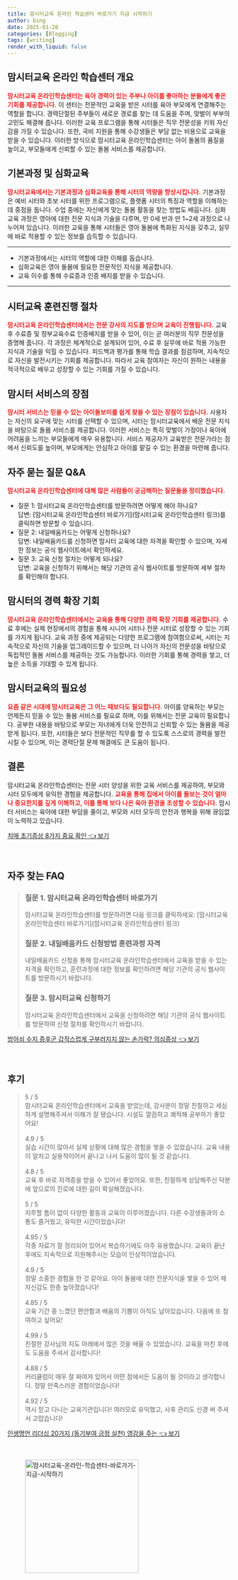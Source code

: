 ```yaml
---
title: 맘시터교육 온라인 학습센터 바로가기 지금 시작하기
author: bing
date: 2025-01-28
categories: [Blogging]
tags: [writing]
render_with_liquid: false
---
```



<h2 id='맘시터교육 온라인 학습센터 개요'>맘시터교육 온라인 학습센터 개요</h2>

<p><b><span style="color: #ee2323;">맘시터교육 온라인학습센터는 육아 경력이 있는 주부나 아이를 좋아하는 분들에게 좋은 기회를 제공합니다.</span></b> 이 센터는 전문적인 교육을 받은 시터를 육아 부모에게 연결해주는 역할을 합니다. 경력단절된 주부들이 새로운 경로를 찾는 데 도움을 주며, 맞벌이 부부의 고민도 해결해 줍니다. 이러한 교육 프로그램을 통해 시터들은 직무 전문성을 키워 자신감을 가질 수 있습니다. 또한, 국비 지원을 통해 수강생들은 부담 없는 비용으로 교육을 받을 수 있습니다. 이러한 방식으로 맘시터교육 온라인학습센터는 아이 돌봄의 품질을 높이고, 부모들에게 신뢰할 수 있는 돌봄 서비스를 제공합니다.</p>

<h2 id='기본과정 및 심화교육'>기본과정 및 심화교육</h2>

<p><b><span style="color: #ee2323;">맘시터교육에서는 기본과정과 심화교육을 통해 시터의 역량을 향상시킵니다.</span></b> 기본과정은 예비 시터와 초보 시터를 위한 프로그램으로, 플랫폼 시터의 특징과 역할을 이해하는 데 중점을 둡니다. 수업 중에는 자신에게 맞는 돌봄 활동을 찾는 방법도 배웁니다. 심화교육 과정은 영아에 대한 전문 지식과 기술을 다루며, 만 0세 반과 만 1~2세 과정으로 나누어져 있습니다. 이러한 교육을 통해 시터들은 영아 돌봄에 특화된 지식을 갖추고, 실무에 바로 적용할 수 있는 정보를 습득할 수 있습니다.</p>

<hr />

<ul>
    <li>기본과정에서는 시터의 역할에 대한 이해를 돕습니다.</li>
    <li>심화교육은 영아 돌봄에 필요한 전문적인 지식을 제공합니다.</li>
    <li>교육 이수를 통해 수료증과 인증 배지를 받을 수 있습니다.</li>
</ul>

<hr />

<h2 id='시터교육 훈련진행 절차'>시터교육 훈련진행 절차</h2>

<p><b><span style="color: #ee2323;">맘시터교육 온라인학습센터에서는 전문 강사의 지도를 받으며 교육이 진행됩니다.</span></b> 교육 후 수료증 및 정부교육수료 인증배지를 받을 수 있어, 이는 곧 여러분의 직무 전문성을 증명해 줍니다. 각 과정은 체계적으로 설계되어 있어, 수료 후 실무에 바로 적용 가능한 지식과 기술을 익힐 수 있습니다. 피드백과 평가를 통해 학습 결과를 점검하며, 지속적으로 자신을 발전시키는 기회를 제공합니다. 따라서 교육 참여자는 자신이 원하는 내용을 적극적으로 배우고 성장할 수 있는 기회를 가질 수 있습니다.</p>

<h2 id='맘시터 서비스의 장점'>맘시터 서비스의 장점</h2>

<p><b><span style="color: #ee2323;">맘시터 서비스는 믿을 수 있는 아이돌보미를 쉽게 찾을 수 있는 장점이 있습니다.</span></b> 사용자는 자신의 요구에 맞는 시터를 선택할 수 있으며, 시터는 맘시터교육에서 배운 전문 지식을 바탕으로 돌봄 서비스를 제공합니다. 이러한 서비스는 특히 맞벌이 가정이나 육아에 어려움을 느끼는 부모들에게 매우 유용합니다. 서비스 제공자가 교육받은 전문가라는 점에서 신뢰도를 높이며, 부모에게는 안심하고 아이를 맡길 수 있는 환경을 마련해 줍니다.</p>

<h2 id='자주 묻는 질문 Q&A'>자주 묻는 질문 Q&A</h2>

<p><b><span style="color: #ee2323;">맘시터교육 온라인학습센터에 대해 많은 사람들이 궁금해하는 질문들을 정리했습니다.</span></b></p>

<ul>
    <li>질문 1: 맘시터교육 온라인학습센터를 방문하려면 어떻게 해야 하나요? <br> 답변: [맘시터교육 온라인학습센터 바로가기](맘시터교육 온라인학습센터 링크)를 클릭하면 방문할 수 있습니다.</li>
    <li>질문 2: 내일배움카드는 어떻게 신청하나요? <br> 답변: 내일배움카드를 신청하면 맘시터 교육에 대한 자격을 확인할 수 있으며, 자세한 정보는 공식 웹사이트에서 확인하세요.</li>
    <li>질문 3: 교육 신청 절차는 어떻게 되나요? <br> 답변: 교육을 신청하기 위해서는 해당 기관의 공식 웹사이트를 방문하여 세부 절차를 확인해야 합니다.</li>
</ul>

<h2 id='맘시터의 경력 확장 기회'>맘시터의 경력 확장 기회</h2>

<p><b><span style="color: #ee2323;">맘시터교육 온라인학습센터에서는 교육을 통해 다양한 경력 확장 기회를 제공합니다.</span></b> 수료 후에는 실제 현장에서의 경험을 통해 시니어 시터나 전문 시터로 성장할 수 있는 기회를 가지게 됩니다. 교육 과정 중에 제공되는 다양한 프로그램에 참여함으로써, 시터는 지속적으로 자신의 기술을 업그레이드할 수 있으며, 더 나아가 자신의 전문성을 바탕으로 독립적인 돌봄 서비스를 제공하는 것도 가능합니다. 이러한 기회를 통해 경력을 쌓고, 더 높은 소득을 기대할 수 있게 됩니다.</p>

<h2 id='맘시터교육의 필요성'>맘시터교육의 필요성</h2>

<p><b><span style="color: #ee2323;">요즘 같은 시대에 맘시터교육은 그 어느 때보다도 필요합니다.</span></b> 아이를 양육하는 부모는 언제든지 믿을 수 있는 돌봄 서비스를 필요로 하며, 이를 위해서는 전문 교육이 필요합니다. 공부한 내용을 바탕으로 부모는 자녀에게 더욱 안전하고 신뢰할 수 있는 돌봄을 제공받게 됩니다. 또한, 시터들은 보다 전문적인 직무를 할 수 있도록 스스로의 경력을 발전시킬 수 있으며, 이는 경력단절 문제 해결에도 큰 도움이 됩니다.</p>

<h2 id='결론'>결론</h2>

<p>맘시터교육 온라인학습센터는 전문 시터 양성을 위한 교육 서비스를 제공하여, 부모와 시터 모두에게 유익한 경험을 제공합니다. <b><span style="color: #ee2323;">교육을 통해 집에서 아이를 돌보는 것이 얼마나 중요한지를 깊게 이해하고, 이를 통해 보다 나은 육아 환경을 조성할 수 있습니다.</span></b> 맘시터 서비스는 육아에 대한 부담을 줄이고, 부모와 시터 모두의 안전과 행복을 위해 끊임없이 노력하고 있습니다.</p>


<p><a class="click-button" title="치매 초기증상 8가지 중요 확인" href="https://blackassets.github.io/posts/%EC%B9%98%EB%A7%A4-%EC%B4%88%EA%B8%B0%EC%A6%9D%EC%83%81-8%EA%B0%80%EC%A7%80-%EC%A4%91%EC%9A%94-%ED%99%95%EC%9D%B8/" rel="dofollow">치매 초기증상 8가지 중요 확인 👈 보기</a></p><br>
<h2 id='자주_찾는_FAQ'>자주 찾는 FAQ</h2>
<div itemscope="" itemtype="https://schema.org/FAQPage"> 
<blockquote> 
<div itemscope="" itemprop="mainEntity" itemtype="https://schema.org/Question"> 
<h3 itemprop="name">질문 1. 맘시터교육 온라인학습센터 바로가기</h3> 
<div itemscope="" itemprop="acceptedAnswer" itemtype="https://schema.org/Answer"> 
<span itemprop="text"> 
<p>맘시터교육 온라인학습센터를 방문하려면 다음 링크를 클릭하세요: [맘시터교육 온라인학습센터 바로가기](맘시터교육 온라인학습센터 링크)</p> 
</span> 
</div> 
</div> 

<div itemscope="" itemprop="mainEntity" itemtype="https://schema.org/Question"> 
<h3 itemprop="name">질문 2. 내일배움카드 신청방법 훈련과정 자격</h3> 
<div itemscope="" itemprop="acceptedAnswer" itemtype="https://schema.org/Answer"> 
<span itemprop="text"> 
<p>내일배움카드 신청을 통해 맘시터교육 온라인학습센터에서 교육을 받을 수 있는 자격을 확인하고, 훈련과정에 대한 정보를 확인하려면 해당 기관의 공식 웹사이트를 방문하시기 바랍니다.</p> 
</span> 
</div> 
</div> 

<div itemscope="" itemprop="mainEntity" itemtype="https://schema.org/Question"> 
<h3 itemprop="name">질문 3. 맘시터교육 신청하기</h3> 
<div itemscope="" itemprop="acceptedAnswer" itemtype="https://schema.org/Answer"> 
<span itemprop="text"> 
<p>맘시터교육 온라인학습센터에서 교육을 신청하려면 해당 기관의 공식 웹사이트를 방문하여 신청 절차를 확인하시기 바랍니다.</p> 
</span> 
</div> 
</div> 

</blockquote> 
</div>
<p><a class="click-button" title="방아쇠 수지 증후군 갑작스럽게 구부러지지 않는 손가락? 의심증상" href="https://blackassets.github.io/posts/%EB%B0%A9%EC%95%84%EC%87%A0-%EC%88%98%EC%A7%80-%EC%A6%9D%ED%9B%84%EA%B5%B0-%EA%B0%91%EC%9E%91%EC%8A%A4%EB%9F%BD%EA%B2%8C-%EA%B5%AC%EB%B6%80%EB%9F%AC%EC%A7%80%EC%A7%80-%EC%95%8A%EB%8A%94-%EC%86%90%EA%B0%80%EB%9D%BD-%EC%9D%98%EC%8B%AC%EC%A6%9D%EC%83%81/" rel="dofollow">방아쇠 수지 증후군 갑작스럽게 구부러지지 않는 손가락? 의심증상 👈 보기</a></p><br>
<h2 id='후기'>후기</h2>
<div itemscope itemtype="https://schema.org/Product">
  <blockquote>
  <div itemprop="review" itemscope itemtype="https://schema.org/Review">
      <div itemprop="reviewRating" itemscope itemtype="https://schema.org/Rating"> <span itemprop="ratingValue">5</span> / <span itemprop="bestRating">5</span> </div>
      <span itemprop="reviewBody">맘시터교육 온라인학습센터에서 교육을 받았는데, 강사분이 정말 친절하고 세심하게 설명해주셔서 이해가 잘 됐습니다. 시설도 깔끔하고 쾌적해 공부하기 좋았어요!</span>
  </div>
  <br>
  <div itemprop="review" itemscope itemtype="https://schema.org/Review">
      <div itemprop="reviewRating" itemscope itemtype="https://schema.org/Rating"> <span itemprop="ratingValue">4.9</span> / <span itemprop="bestRating">5</span> </div>
      <span itemprop="reviewBody">실습 시간이 많아서 실제 상황에 대해 많은 경험을 쌓을 수 있었습니다. 교육 내용이 알차고 실용적이어서 끝나고 나서 도움이 많이 될 것 같습니다.</span>
  </div>
  <br>
  <div itemprop="review" itemscope itemtype="https://schema.org/Review">
      <div itemprop="reviewRating" itemscope itemtype="https://schema.org/Rating"> <span itemprop="ratingValue">4.8</span> / <span itemprop="bestRating">5</span> </div>
      <span itemprop="reviewBody">교육 후 바로 자격증을 받을 수 있어서 좋았어요. 또한, 친절하게 상담해주신 덕분에 앞으로의 진로에 대한 길이 확실해졌습니다.</span>
  </div>
  <br>
  <div itemprop="review" itemscope itemtype="https://schema.org/Review">
      <div itemprop="reviewRating" itemscope itemtype="https://schema.org/Rating"> <span itemprop="ratingValue">5</span> / <span itemprop="bestRating">5</span> </div>
      <span itemprop="reviewBody">지루할 틈이 없이 다양한 활동과 교육이 이루어졌습니다. 다른 수강생들과의 소통도 즐거웠고, 유익한 시간이었습니다!</span>
  </div>
  <br>
  <div itemprop="review" itemscope itemtype="https://schema.org/Review">
      <div itemprop="reviewRating" itemscope itemtype="https://schema.org/Rating"> <span itemprop="ratingValue">4.95</span> / <span itemprop="bestRating">5</span> </div>
      <span itemprop="reviewBody">각종 자료가 잘 정리되어 있어서 복습하기에도 아주 유용했습니다. 교육이 끝난 후에도 지속적으로 지원해주시는 모습이 인상적이었습니다.</span>
  </div>
  <br>
  <div itemprop="review" itemscope itemtype="https://schema.org/Review">
      <div itemprop="reviewRating" itemscope itemtype="https://schema.org/Rating"> <span itemprop="ratingValue">4.9</span> / <span itemprop="bestRating">5</span> </div>
      <span itemprop="reviewBody">정말 소중한 경험을 한 것 같아요. 아이 돌봄에 대한 전문지식을 쌓을 수 있어 제 자신감도 한층 높아졌습니다!</span>
  </div>
  <br>
  <div itemprop="review" itemscope itemtype="https://schema.org/Review">
      <div itemprop="reviewRating" itemscope itemtype="https://schema.org/Rating"> <span itemprop="ratingValue">4.85</span> / <span itemprop="bestRating">5</span> </div>
      <span itemprop="reviewBody">교육 기간 중 느꼈던 편안함과 배움의 기쁨이 아직도 남아있습니다. 다음에 또 참여하고 싶어요!</span>
  </div>
  <br>
  <div itemprop="review" itemscope itemtype="https://schema.org/Review">
      <div itemprop="reviewRating" itemscope itemtype="https://schema.org/Rating"> <span itemprop="ratingValue">4.99</span> / <span itemprop="bestRating">5</span> </div>
      <span itemprop="reviewBody">친절한 강사님의 지도 아래에서 많은 것을 배울 수 있었습니다. 교육을 마친 후에도 도움을 주셔서 감사합니다!</span>
  </div>
  <br>
  <div itemprop="review" itemscope itemtype="https://schema.org/Review">
      <div itemprop="reviewRating" itemscope itemtype="https://schema.org/Rating"> <span itemprop="ratingValue">4.88</span> / <span itemprop="bestRating">5</span> </div>
      <span itemprop="reviewBody">커리큘럼이 매우 잘 짜여져 있어서 어떤 점에서든 도움이 될 것이라고 생각합니다. 정말 만족스러운 경험이었습니다!</span>
  </div>
  <br>
  <div itemprop="review" itemscope itemtype="https://schema.org/Review">
      <div itemprop="reviewRating" itemscope itemtype="https://schema.org/Rating"> <span itemprop="ratingValue">4.92</span> / <span itemprop="bestRating">5</span> </div>
      <span itemprop="reviewBody">역시 믿고 다니는 교육기관입니다! 여러모로 유익했고, 사후 관리도 신경 써 주셔서 고맙습니다!</span>
  </div>
  </blockquote>
</div>
<p><a class="click-button" title="인생명언 리더십 20가지 (동기부여 긍정 실천) 영감을 주는" href="https://blackassets.github.io/posts/%EC%9D%B8%EC%83%9D%EB%AA%85%EC%96%B8-%EB%A6%AC%EB%8D%94%EC%8B%AD-20%EA%B0%80%EC%A7%80-(%EB%8F%99%EA%B8%B0%EB%B6%80%EC%97%AC-%EA%B8%8D%EC%A0%95-%EC%8B%A4%EC%B2%9C)-%EC%98%81%EA%B0%90%EC%9D%84-%EC%A3%BC%EB%8A%94/" rel="dofollow">인생명언 리더십 20가지 (동기부여 긍정 실천) 영감을 주는 👈 보기</a></p><br>
<figure class="image"><img src="https://blackassets.github.io/assets/img/thumbnail/맘시터교육-온라인-학습센터-바로가기-지금-시작하기.webp" alt="맘시터교육-온라인-학습센터-바로가기-지금-시작하기" width="256" height="256"></figure>